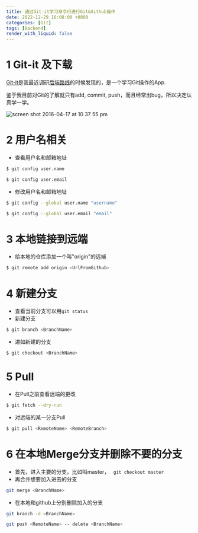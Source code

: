 ```yaml
---
title: 通过Git-it学习命令行进行Git&Github操作
date: 2022-12-29 16:08:00 +0800
categories: [Git]
tags: [Backend]
render_with_liquid: false
---
```


# 1 Git-it 及下载

[Git-it](https://github.com/jlord/git-it-electron)是我最近调研[后端路线](https://roadmap.sh/backend)的时候发现的，是一个学习Git操作的App.

鉴于我目前对Git的了解就只有add, commit, push，而且经常出bug，所以决定认真学一学。

![screen shot 2016-04-17 at 10 37 55 pm](https://cloud.githubusercontent.com/assets/1305617/14594613/23873f64-04ed-11e6-9d3b-72f424dd0842.png)

# 2 用户名相关

- 查看用户名和邮箱地址

```bash
$ git config user.name

$ git config user.email
```

- 修改用户名和邮箱地址

```bash
$ git config --global user.name "username"

$ git config --global user.email "email"
```



# 3 本地链接到远端

- 给本地的仓库添加一个叫"origin"的远端

```bash
$ git remote add origin <UrlFromGithub>
```



# 4 新建分支

- 查看当前分支可以用`git status`
- 新建分支

```bash
$ git branch <BranchName>
```

- 进如新建的分支

```bash
$ git checkout <BranchName>
```



# 5 Pull

- 在Pull之前查看远端的更改

```bash
$ git fetch --dry-run
```

- 对远端的某一分支Pull

```bash
$ git pull <RemoteName> <RemoteBranch>
```



# 6 在本地Merge分支并删除不要的分支

- 首先，进入主要的分支，比如叫master， ` git checkout master`
- 再合并想要加入进去的分支

```bash
git merge <BranchName>
```

- 在本地和github上分别删除加入的分支

```bash
git branch -d <BranchName>

git push <RemoteName> -- delete <BranchName>
```